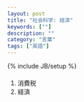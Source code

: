 ```yaml
---
layout: post
title: "社会科学: 経済"
keywords: [""]
description: ""
category: "言葉"
tags: ["英語"]
---
```

{% include JB/setup %}

####
1. 消費税
2. 経済

